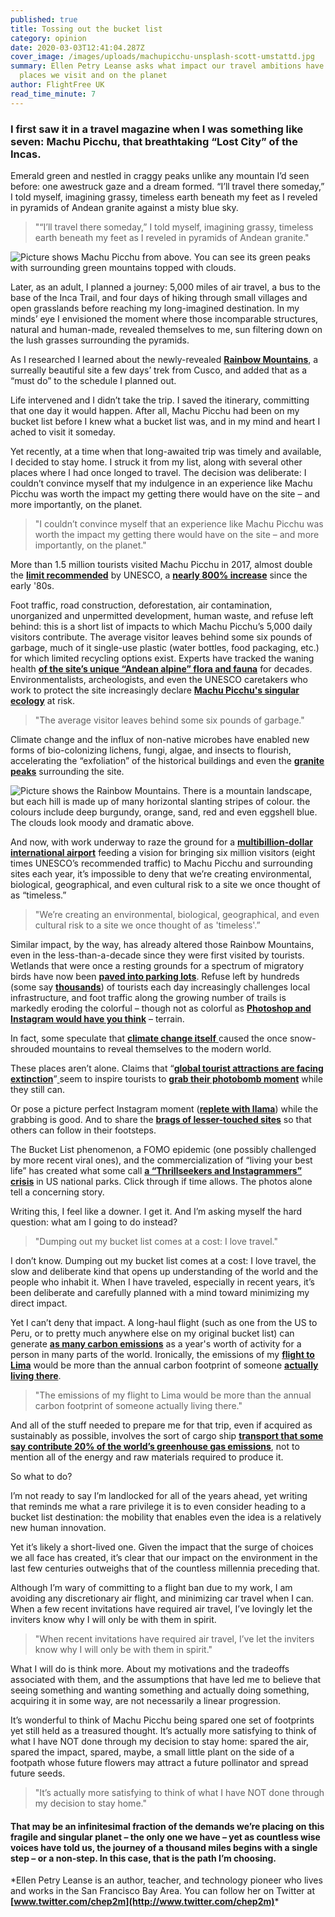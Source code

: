 ```yaml
---
published: true
title: Tossing out the bucket list
category: opinion
date: 2020-03-03T12:41:04.287Z
cover_image: /images/uploads/machupicchu-unsplash-scott-umstattd.jpg
summary: Ellen Petry Leanse asks what impact our travel ambitions have on the
  places we visit and on the planet
author: FlightFree UK
read_time_minute: 7
---
```

### I first saw it in a travel magazine when I was something like seven: Machu Picchu, that breathtaking “Lost City” of the Incas.

Emerald green and nestled in craggy peaks unlike any mountain I’d seen before: one awestruck gaze and a dream formed. “I’ll travel there someday,” I told myself, imagining grassy, timeless earth beneath my feet as I reveled in pyramids of Andean granite against a misty blue sky.

> "“I’ll travel there someday,” I told myself, imagining grassy, timeless earth beneath my feet as I reveled in pyramids of Andean granite."

![Picture shows Machu Picchu from above. You can see its green peaks with surrounding green mountains topped with clouds. ](/images/uploads/machupicchu-unsplash-scott-umstattd.jpg "Machu Picchu. Photo by Scott Umstattd on Unsplash")

Later, as an adult, I planned a journey: 5,000 miles of air travel, a bus to the base of the Inca Trail, and four days of hiking through small villages and open grasslands before reaching my long-imagined destination. In my minds’ eye I envisioned the moment where those incomparable structures, natural and human-made, revealed themselves to me, sun filtering down on the lush grasses surrounding the pyramids.

As I researched I learned about the newly-revealed **[Rainbow Mountains](https://www.google.com/search?q=peru%27s+rainbow+mountains&rlz=1C5CHFA_enUS744US744&sxsrf=ACYBGNQKvxXzFwdta8n2Qh9k9EdzHlmirQ:1583115347725&source=lnms&tbm=isch&sa=X&ved=2ahUKEwj028Gf3PrnAhVGI6wKHX_MDG4Q_AUoAXoECBsQAw&biw=1280&bih=550)**, a surreally beautiful site a few days’ trek from Cusco, and added that as a “must do” to the schedule I planned out.

Life intervened and I didn’t take the trip. I saved the itinerary, committing that one day it would happen. After all, Machu Picchu had been on my bucket list before I knew what a bucket list was, and in my mind and heart I ached to visit it someday.

Yet recently, at a time when that long-awaited trip was timely and available, I decided to stay home. I struck it from my list, along with several other places where I had once longed to travel. The decision was deliberate: I couldn’t convince myself that my indulgence in an experience like Machu Picchu was worth the impact my getting there would have on the site – and more importantly, on the planet.

> "I couldn’t convince myself that an experience like Machu Picchu was worth the impact my getting there would have on the site – and more importantly, on the planet."

More than 1.5 million tourists visited Machu Picchu in 2017, almost double the **[limit recommended](http://ie.shafaqna.com/EN/AL/1378835)** by UNESCO, a **[nearly 800% increase](https://www.machupicchutrek.net/how-many-tourists-visit-machu-picchu-annually/)** since the early '80s.

Foot traffic, road construction, deforestation, air contamination, unorganized and unpermitted development, human waste, and refuse left behind: this is a short list of impacts to which Machu Picchu’s 5,000 daily visitors contribute. The average visitor leaves behind some six pounds of garbage, much of it single-use plastic (water bottles, food packaging, etc.) for which limited recycling options exist. Experts have tracked the waning health **[of the site’s unique “Andean alpine” flora and fauna](https://www.malaymail.com/news/life/2016/07/09/tourists-trashing-machu-picchu-un-says-video/1158539)** for decades. Environmentalists, archeologists, and even the UNESCO caretakers who work to protect the site increasingly declare **[Machu Picchu's singular ecology](https://www.telegraph.co.uk/news/worldnews/1557025/Tourist-influx-could-destroy-Machu-Picchu.html)** at risk.

> "The average visitor leaves behind some six pounds of garbage."

Climate change and the influx of non-native microbes have enabled new forms of bio-colonizing lichens, fungi, algae, and insects to flourish, accelerating the “exfoliation” of the historical buildings and even the **[granite peaks](https://curiosmos.com/the-sacred-rock-of-machu-picchu-runs-the-risk-of-disappearing/)** surrounding the site.[](https://curiosmos.com/the-sacred-rock-of-machu-picchu-runs-the-risk-of-disappearing/)

![Picture shows the Rainbow Mountains. There is a mountain landscape, but each hill is made up of many horizontal slanting stripes of colour. the colours include deep burgundy, orange, sand, red and even eggshell blue. The clouds look moody and dramatic above. ](/images/uploads/rainbowmountains-mckayla-crump-unsplash-.jpg "The Rainbow Mountains. Photo by McKayla Crump on Unsplash ")

And now, with work underway to raze the ground for a **[multibillion-dollar international airport](https://www.sciencemag.org/news/2019/02/airport-construction-threatens-unexplored-archaeological-sites-peru)** feeding a vision for bringing six million visitors (eight times UNESCO’s recommended traffic) to Machu Picchu and surrounding sites each year, it’s impossible to deny that we’re creating environmental, biological, geographical, and even cultural risk to a site we once thought of as “timeless.”

> "We’re creating an environmental, biological, geographical, and even cultural risk to a site we once thought of as 'timeless'.”

Similar impact, by the way, has already altered those Rainbow Mountains, even in the less-than-a-decade since they were first visited by tourists. Wetlands that were once a resting grounds for a spectrum of migratory birds have now been **[paved into parking lots](https://www.smithsonianmag.com/smart-news/perus-rainbow-mountain-could-be-danger-thanks-recent-popularity-180968962/)**. Refuse left by hundreds (some say **[thousands](https://www.google.com/search?q=crowds+at+rainbow+mountain&safe=strict&rlz=1C5CHFA_enUS744US744&source=lnms&tbm=isch&sa=X&ved=0ahUKEwi-y667h7niAhVSuHEKHbp7DHMQ_AUIDigB&biw=1273&bih=548#imgrc=UxqslwrNKQTdRM:)**) of tourists each day increasingly challenges local infrastructure, and foot traffic along the growing number of trails is markedly eroding the colorful – though not as colorful as **[Photoshop and Instagram would have you think](https://www.roamingaroundtheworld.com/why-not-to-trek-rainbow-mountain-peru/)** – terrain.

In fact, some speculate that [**climate change itself** ](https://www.nytimes.com/2018/05/03/world/americas/peru-rainbow-mountain.html)caused the once snow-shrouded mountains to reveal themselves to the modern world.

These places aren’t alone. Claims that “**[global tourist attractions are facing extinction](https://www.independent.co.uk/travel/news-and-advice/extinct-tourist-attractions-climate-change-erosion-taj-mahal-machu-picchu-mont-blanc-great-wall-of-a7809926.html)**”[ ](https://www.independent.co.uk/travel/news-and-advice/extinct-tourist-attractions-climate-change-erosion-taj-mahal-machu-picchu-mont-blanc-great-wall-of-a7809926.html)seem to inspire tourists to **[grab their photobomb moment](https://www.detourdestinations.com/trip/ultimate-inca-trail-trek-machu-picchu)** while they still can.

Or pose a picture perfect Instagram moment (**[replete with llama](https://www.instagram.com/explore/tags/rainbowmountainperu/)**) while the grabbing is good. And to share the **[brags of lesser-touched sites](https://ecocult.com/theres-another-better-rainbow-mountain-than-the-one-youve-seen-instagram/)** so that others can follow in their footsteps. 

The Bucket List phenomenon, a FOMO epidemic (one possibly challenged by more recent viral ones), and the commercialization of “living your best life” has created what some call **[a “Thrillseekers and Instagrammers” crisis](https://www.theguardian.com/environment/2018/nov/20/national-parks-america-overcrowding-crisis-tourism-visitation-solutions)** in US national parks. Click through if time allows. The photos alone tell a concerning story.

Writing this, I feel like a downer. I get it. And I’m asking myself the hard question: what am I going to do instead?

> "Dumping out my bucket list comes at a cost: I love travel."

I don’t know. Dumping out my bucket list comes at a cost: I love travel, the slow and deliberate kind that opens up understanding of the world and the people who inhabit it. When I have traveled, especially in recent years, it’s been deliberate and carefully planned with a mind toward minimizing my direct impact.

Yet I can’t deny that impact. A long-haul flight (such as one from the US to Peru, or to pretty much anywhere else on my original bucket list) can generate **[as many carbon emissions](https://www.theguardian.com/environment/ng-interactive/2019/jul/19/carbon-calculator-how-taking-one-flight-emits-as-much-as-many-people-do-in-a-year)** as a year's worth of activity for a person in many parts of the world. Ironically, the emissions of my **[flight to Lima](https://flightemissionmap.org/#San%20Francisco/37.77,-122.42/160/20000)** would be more than the annual carbon footprint of someone **[actually living there](https://www.worldometers.info/co2-emissions/peru-co2-emissions/)**.

> "The emissions of my flight to Lima would be more than the annual carbon footprint of someone actually living there."

And all of the stuff needed to prepare me for that trip, even if acquired as sustainably as possible, involves the sort of cargo ship **[transport that some say contribute 20% of the world’s greenhouse gas emissions](https://phys.org/news/2018-12-cargo-ships-emitting-boatloads-carbon.html)**, not to mention all of the energy and raw materials required to produce it.

So what to do?

I’m not ready to say I’m landlocked for all of the years ahead, yet writing that reminds me what a rare privilege it is to even consider heading to a bucket list destination: the mobility that enables even the idea is a relatively new human innovation.

Yet it’s likely a short-lived one. Given the impact that the surge of choices we all face has created, it’s clear that our impact on the environment in the last few centuries outweighs that of the countless millennia preceding that.

Although I’m wary of committing to a flight ban due to my work, I am avoiding any discretionary air flight, and minimizing car travel when I can. When a few recent invitations have required air travel, I’ve lovingly let the inviters know why I will only be with them in spirit.

> "When recent invitations have required air travel, I’ve let the inviters know why I will only be with them in spirit."

What I will do is think more. About my motivations and the tradeoffs associated with them, and the assumptions that have led me to believe that seeing something and wanting something and actually doing something, acquiring it in some way, are not necessarily a linear progression.

It’s wonderful to think of Machu Picchu being spared one set of footprints yet still held as a treasured thought. It’s actually more satisfying to think of what I have NOT done through my decision to stay home: spared the air, spared the impact, spared, maybe, a small little plant on the side of a footpath whose future flowers may attract a future pollinator and spread future seeds.

> "It’s actually more satisfying to think of what I have NOT done through my decision to stay home."

#### That may be an infinitesimal fraction of the demands we’re placing on this fragile and singular planet – the only one we have – yet as countless wise voices have told us, the journey of a thousand miles begins with a single step – or a non-step. In this case, that is the path I’m choosing.

\*Ellen Petry Leanse is an author, teacher, and technology pioneer who lives and works in the San Francisco Bay Area. You can follow her on Twitter at **[www.twitter.com/chep2m](http://www.twitter.com/chep2m)***